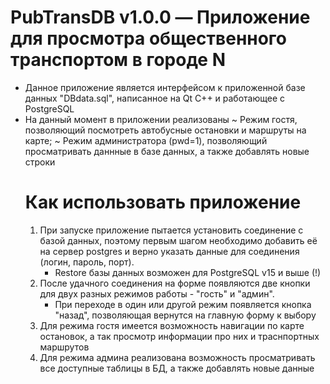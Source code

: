# PubTransDB v1.0.0 — Приложение для просмотра общественного транспортом в городе N
- Данное приложение является интерфейсом к приложенной базе данных "DBdata.sql", написанное на Qt C++ и работающее с PostgreSQL
- На данный момент в приложении реализованы
    ~ Режим гостя, позволяющий посмотреть автобусные остановки и маршруты на карте;
    ~ Режим администратора (pwd=1), позволяющий просматривать даннные в базе данных, а также добавлять новые строки
  # Как использовать приложение
  1) При запуске приложение пытается установить соединение с базой данных, поэтому первым шагом необходимо добавить её на сервер postgres и
     верно указать данные для соединения (логин, пароль, порт).
     - Restore базы данных возможен для PostgreSQL v15 и выше (!)
  2) После удачного соединения на форме появляются две кнопки для двух разных режимов работы - "гость" и "админ".
     - При переходе в один или другой режим появляется кнопка "назад", позволяющая вернутся на главную форму к выбору
  3) Для режима гостя имеется возможность навигации по карте остановок, а так просмотр информации про них и траснпортных маршрутов
  4) Для режима админа реализована возможность просматривать все доступные таблицы в БД, а также добавлять новые данные
